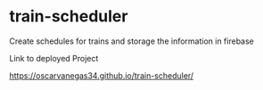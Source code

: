 # train-scheduler
Create schedules for trains and storage the information in firebase

Link to deployed Project

https://oscarvanegas34.github.io/train-scheduler/
